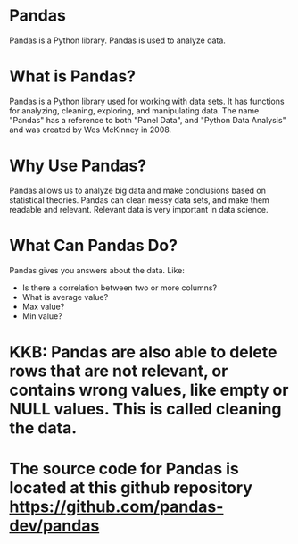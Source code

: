 # Pandas
Pandas is a Python library.  Pandas is used to analyze data.

# What is Pandas?
Pandas is a Python library used for working with data sets.
It has functions for analyzing, cleaning, exploring, and manipulating data.
The name "Pandas" has a reference to both "Panel Data", and "Python Data Analysis" and was created by Wes McKinney in 2008.

# Why Use Pandas?
Pandas allows us to analyze big data and make conclusions based on statistical theories.
Pandas can clean messy data sets, and make them readable and relevant.
Relevant data is very important in data science.


# What Can Pandas Do?

Pandas gives you answers about the data. Like:

* Is there a correlation between two or more columns?
* What is average value?
* Max value?
* Min value?

# KKB: Pandas are also able to delete rows that are not relevant, or contains wrong values, like empty or NULL values. This is called cleaning the data.


#  The source code for Pandas is located at this github repository https://github.com/pandas-dev/pandas
